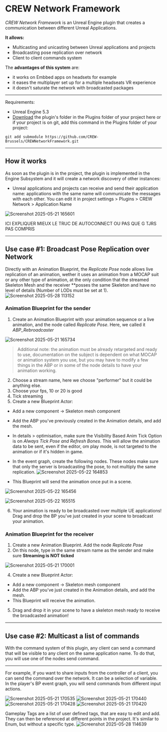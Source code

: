 # CREW Network Framework

*CREW Network Framework* is an Unreal Engine plugin that creates a communication between different Unreal Applications. 
 
**It allows:**
 * Multicasting and unicasting between Unreal applications and projects
 * Broadcasting pose replication over network
 * Client to client commands system

The **advantages of this system** are:
* it works on Embbed apps on headsets for example
* it eases the multiplayer set up for a multiple headseats VR experience
* it doesn't saturate the network with broadcasted packages

***
Requirements:
- Unreal Engine 5.3
- [Download](https://github.com/CREW-Brussels/CREWNetworkFramework.git) the plugin's folder in the Plugins folder of your project here or if your project is on git, add this command in the Plugins folder of your project:
```
git add submodule https://github.com/CREW-Brussels/CREWNetworkFramework.git
```
***
## How it works

As soon as the plugin is in the project, the plugin is implemented in the Engine Subsystem and it will create a network discovery of other instances:
- Unreal applications and projects can receive and send their application name: applications with the same name will communicate the messages with each other. You can edit it in project settings > Plugins > CREW Network > Application Name 

![Screenshot 2025-05-21 165601](https://github.com/user-attachments/assets/c13125ef-baa0-49a5-a815-27365d4f6835)

ICI EXPLIQUER MIEUX LE TRUC DE AUTOCONNECT OU PAS QUE G TJRS PAS COMPRIS
***
## Use case #1: Broadcast Pose Replication over Network 
Directly with an Animation Blueprint, the *Replicate Pose* node allows live replication of an animation, wether it uses an animation from a MOCAP suit or any other type of animation, at the only condition that the streamed Skeleton Mesh and the receiver **posses the same Skeleton and have no level of details (Number of LODs must be set at 1).
![Screenshot 2025-05-28 113152](https://github.com/user-attachments/assets/6697122d-df28-42df-9a57-a4d52ef8de3d)

### Animation Blueprint for the sender

1. Create an Animation Blueprint with your animation sequence or a live animation, and the node called *Replicate Pose*. Here, we called it *ABP_Rebroadcaster*

![Screenshot 2025-05-21 165734](https://github.com/user-attachments/assets/72b67a74-fd97-412b-8324-67e47578508b)

> Additional note: the animation must be already retargeted and ready to use, documentation on the subject is dependent on what MOCAP or animation system you use, but you may have to modify a few things in the ABP or in some of the node details to have your animation working.

2. Choose a stream name, here we choose "performer" but it could be anything else.
3. Choose your fps, 10 or 20 is good
4. Tick streaming
5. Create a new Blueprint Actor:
- Add a new component -> Skeleton mesh component
- Add the ABP you've previously created in the Animation details, and add the mesh.
- In details > optimisation, make sure the Visibility Based Anim Tick Option is on *Always Tick Pose and Refresh Bones*. This will allow the animation data to be sent, even if the editor, om play mode, is not targeted to the animation or if it's hidden in game.
- In the event graph, create the following nodes. These nodes make sure that only the server is broadcasting the pose, to not multiply the same replication.
![Screenshot 2025-05-22 164853](https://github.com/user-attachments/assets/e0693b21-ddd5-4612-9124-917f6e3366e0)

- This Blueprint will send the animation once put in a scene.

![Screenshot 2025-05-22 165456](https://github.com/user-attachments/assets/6512018e-0cfa-47fd-8bb9-535e0009f5ce)

![Screenshot 2025-05-22 165515](https://github.com/user-attachments/assets/e3f30596-5efd-45af-a126-ad7d1806baa8)

6. Your animation is ready to be broadcasted over multiple UE applications! Drag and drop the BP you've just created in your scene to broadcast your animation.



### Animation Blueprint for the receiver

1. Create a new Animation Blueprint. Add the node *Replicate Pose*
2. On this node, type in the same stream name as the sender and make sure **Streaming is NOT ticked**

![Screenshot 2025-05-21 170001](https://github.com/user-attachments/assets/4b70a71d-0fa9-4941-b1af-ac3e595b3518)

4. Create a new Blueprint Actor:
- Add a new component -> Skeleton mesh component
- Add the ABP you've just created in the Animation details, and add the mesh.
- This Blueprint will receive the animation.
5. Drag and drop it in your scene to have a skeleton mesh ready to receive the broadcasted animation!

***
## Use case #2: Multicast a list of commands
With the command system of this plugin, any client can send a command that will be visible to any client on the same application name. To do that, you will use one of the nodes send command.
***
For example, if you want to share inputs from the controller of a client, you can send the command over the network. It can be a selection of variable. In the player's BP event graph, you will send commands from different input actions.

![Screenshot 2025-05-21 170535](https://github.com/user-attachments/assets/71ecf888-808f-4649-87a2-395da6d430c4)
![Screenshot 2025-05-21 170440](https://github.com/user-attachments/assets/64bc7a94-2e4f-4990-b7ee-b203ddd8afd3)
![Screenshot 2025-05-21 170428](https://github.com/user-attachments/assets/9ea654b3-fe48-49d2-a376-0ce272a29101)
![Screenshot 2025-05-21 170420](https://github.com/user-attachments/assets/bed2971c-8d21-49cb-a884-c184630a7c96)

Gameplay Tags are a list of user defined tags, that are easy to edit and add. They can then be referenced at different points in the project. It's similar to Enum, but without a specific type. 
![Screenshot 2025-05-28 114639](https://github.com/user-attachments/assets/bf478760-dc15-414a-b6de-3bdaab8f235b)

